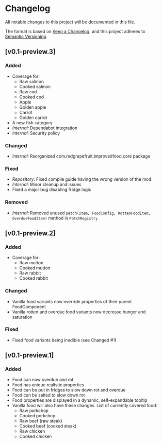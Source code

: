 # Changelog

All notable changes to this project will be documented in this file.

The format is based on [Keep a Changelog](https://keepachangelog.com/en/1.0.0/), and this project adheres
to [Semantic Versioning](https://semver.org/spec/v2.0.0.html).

## [v0.1-preview.3]

### Added

- Coverage for:
    - Raw salmon
    - Cooked salmon
    - Raw cod
    - Cooked cod
    - Apple
    - Golden apple
    - Carrot
    - Golden carrot
- A new fish category
- _Internal:_ Dependabot integration
- _Internal:_ Security policy

### Changed

- _Internal:_ Reorganized com.redgrapefruit.improvedfood.core package

### Fixed

- _Repository_: Fixed compile guide having the wrong version of the mod
- _Internal_: Minor cleanup and issues
- Fixed a major bug disabling fridge logic

### Removed

- _Internal:_ Removed unused ```patch(Item, FoodConfig, RottenFoodItem, OverdueFoodItem)``` method
  in ```PatchRegistry```

## [v0.1-preview.2]

### Added

- Coverage for:
    - Raw mutton
    - Cooked mutton
    - Raw rabbit
    - Cooked rabbit

### Changed

- Vanilla food variants now override properties of their parent FoodComponent
- Vanilla rotten and overdue food variants now decrease hunger and saturation

### Fixed

- Fixed food variants being inedible (see Changed #1)

## [v0.1-preview.1]

### Added

- Food can now overdue and rot
- Food has unique realistic properties
- Food can be put in fridges to slow down rot and overdue
- Food can be salted to slow down rot
- Food properties are displayed in a dynamic, self-expandable tooltip
- Vanilla food will also have these changes. List of currently covered food:
    - Raw porkchop
    - Cooked porkchop
    - Raw beef (raw steak)
    - Cooked beef (cooked steak)
    - Raw chicken
    - Cooked chicken
